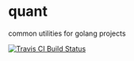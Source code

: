 # quant
common utilities for golang projects

[![Travis CI Build Status](https://travis-ci.org/gi4nks/quant.svg?branch=master)](https://travis-ci.org/gi4nks/quant)


